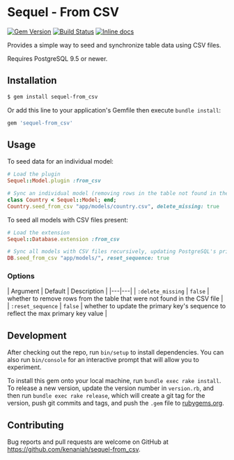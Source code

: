 # Sequel - From CSV

[![Gem Version](https://badge.fury.io/rb/sequel-from_csv.svg)](http://badge.fury.io/rb/sequel-from_csv)
[![Build Status](https://secure.travis-ci.org/kenaniah/sequel-from_csv.svg)](http://travis-ci.org/kenaniah/sequel-from_csv)
[![Inline docs](http://inch-ci.org/github/kenaniah/sequel-from_csv.svg?branch=master)](http://inch-ci.org/github/kenaniah/sequel-from_csv)

Provides a simple way to seed and synchronize table data using CSV files.

Requires PostgreSQL 9.5 or newer.

## Installation

```bash
$ gem install sequel-from_csv
```

Or add this line to your application's Gemfile then execute `bundle install`:

```ruby
gem 'sequel-from_csv'
```

## Usage

To seed data for an individual model:

```ruby
# Load the plugin
Sequel::Model.plugin :from_csv

# Sync an individual model (removing rows in the table not found in the CSV)
class Country < Sequel::Model; end;
Country.seed_from_csv "app/models/country.csv", delete_missing: true
```

To seed all models with CSV files present:

```ruby
# Load the extension
Sequel::Database.extension :from_csv

# Sync all models with CSV files recursively, updating PostgreSQL's primary key sequences
DB.seed_from_csv "app/models/", reset_sequence: true
```

### Options

| Argument | Default | Description |
|---|---|
| `:delete_missing` | `false` | whether to remove rows from the table that were not found in the CSV file |
| `:reset_sequence` | `false` | whether to update the primary key's sequence to reflect the max primary key value |

## Development

After checking out the repo, run `bin/setup` to install dependencies. You can also run `bin/console` for an interactive prompt that will allow you to experiment.

To install this gem onto your local machine, run `bundle exec rake install`. To release a new version, update the version number in `version.rb`, and then run `bundle exec rake release`, which will create a git tag for the version, push git commits and tags, and push the `.gem` file to [rubygems.org](https://rubygems.org).

## Contributing

Bug reports and pull requests are welcome on GitHub at https://github.com/kenaniah/sequel-from_csv.
